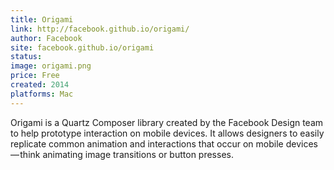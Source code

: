 ```yaml
---
title: Origami
link: http://facebook.github.io/origami/
author: Facebook
site: facebook.github.io/origami
status: 
image: origami.png
price: Free
created: 2014
platforms: Mac
---
```


Origami is a Quartz Composer library created by the Facebook Design team to help prototype interaction on mobile devices. It allows designers to easily replicate common animation and interactions that occur on mobile devices — think animating image transitions or button presses.
